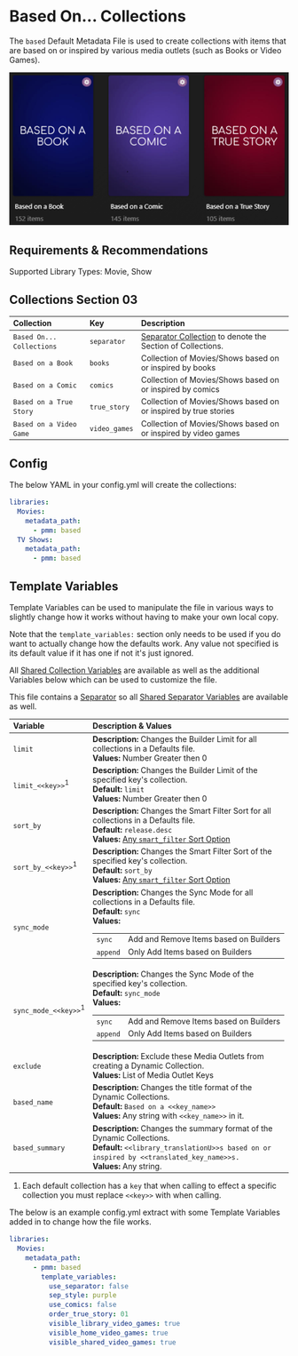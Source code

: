 # Based On... Collections

The `based` Default Metadata File is used to create collections with items that are based on or inspired by various media outlets (such as Books or Video Games).

![](../images/based.png)

## Requirements & Recommendations

Supported Library Types: Movie, Show

## Collections Section 03

| Collection                 | Key           | Description                                                                 |
|:---------------------------|:--------------|:----------------------------------------------------------------------------|
| `Based On...  Collections` | `separator`   | [Separator Collection](../separators) to denote the Section of Collections. |
| `Based on a Book`          | `books`       | Collection of Movies/Shows based on or inspired by books                    |
| `Based on a Comic`         | `comics`      | Collection of Movies/Shows based on or inspired by comics                   |
| `Based on a True Story`    | `true_story`  | Collection of Movies/Shows based on or inspired by true stories             |
| `Based on a Video Game`    | `video_games` | Collection of Movies/Shows based on or inspired by video games              |

## Config

The below YAML in your config.yml will create the collections:

```yaml
libraries:
  Movies:
    metadata_path:
      - pmm: based
  TV Shows:
    metadata_path:
      - pmm: based
```

## Template Variables

Template Variables can be used to manipulate the file in various ways to slightly change how it works without having to make your own local copy.

Note that the `template_variables:` section only needs to be used if you do want to actually change how the defaults work. Any value not specified is its default value if it has one if not it's just ignored.

All [Shared Collection Variables](../collection_variables) are available as well as the additional Variables below which can be used to customize the file.

This file contains a [Separator](../separators) so all [Shared Separator Variables](../separators.md#shared-separator-variables) are available as well.

| Variable                        | Description & Values                                                                                                                                                                                                                                                                               |
|:--------------------------------|:---------------------------------------------------------------------------------------------------------------------------------------------------------------------------------------------------------------------------------------------------------------------------------------------------|
| `limit`                         | **Description:** Changes the Builder Limit for all collections in a Defaults file.<br>**Values:** Number Greater then 0                                                                                                                                                                            |
| `limit_<<key>>`<sup>1</sup>     | **Description:** Changes the Builder Limit of the specified key's collection.<br>**Default:** `limit`<br>**Values:** Number Greater then 0                                                                                                                                                         |
| `sort_by`                       | **Description:** Changes the Smart Filter Sort for all collections in a Defaults file.<br>**Default:** `release.desc`<br>**Values:** [Any `smart_filter` Sort Option](../../metadata/builders/smart.md#sort-options)                                                                               |
| `sort_by_<<key>>`<sup>1</sup>   | **Description:** Changes the Smart Filter Sort of the specified key's collection.<br>**Default:** `sort_by`<br>**Values:** [Any `smart_filter` Sort Option](../../metadata/builders/smart.md#sort-options)                                                                                         |
| `sync_mode`                     | **Description:** Changes the Sync Mode for all collections in a Defaults file.<br>**Default:** `sync`<br>**Values:**<table class="clearTable"><tr><td>`sync`</td><td>Add and Remove Items based on Builders</td></tr><tr><td>`append`</td><td>Only Add Items based on Builders</td></tr></table>   |
| `sync_mode_<<key>>`<sup>1</sup> | **Description:** Changes the Sync Mode of the specified key's collection.<br>**Default:** `sync_mode`<br>**Values:**<table class="clearTable"><tr><td>`sync`</td><td>Add and Remove Items based on Builders</td></tr><tr><td>`append`</td><td>Only Add Items based on Builders</td></tr></table>   |
| `exclude`                       | **Description:** Exclude these Media Outlets from creating a Dynamic Collection.<br>**Values:** List of Media Outlet Keys                                                                                                                                                                          |
| `based_name`                    | **Description:** Changes the title format of the Dynamic Collections.<br>**Default:** `Based on a <<key_name>>`<br>**Values:** Any string with `<<key_name>>` in it.                                                                                                                               |
| `based_summary`                 | **Description:** Changes the summary format of the Dynamic Collections.<br>**Default:** `<<library_translationU>>s based on or inspired by <<translated_key_name>>s.`<br>**Values:** Any string.                                                                                                   |

1. Each default collection has a `key` that when calling to effect a specific collection you must replace `<<key>>` with when calling.

The below is an example config.yml extract with some Template Variables added in to change how the file works.

```yaml
libraries:
  Movies:
    metadata_path:
      - pmm: based
        template_variables:
          use_separator: false
          sep_style: purple
          use_comics: false
          order_true_story: 01
          visible_library_video_games: true
          visible_home_video_games: true
          visible_shared_video_games: true
```